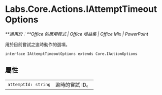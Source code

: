 
# <a name="labs.core.actions.iattempttimeoutoptions"></a>Labs.Core.Actions.IAttemptTimeoutOptions

 _**適用於︰**Office 的應用程式 | Office 增益集 | Office Mix | PowerPoint_

用於目前嘗試之逾時動作的選項。

```
interface IAttemptTimeoutOptions extends Core.IActionOptions
```


## <a name="properties"></a>屬性


|||
|:-----|:-----|
| `attemptId: string`|逾時的嘗試 ID。|
